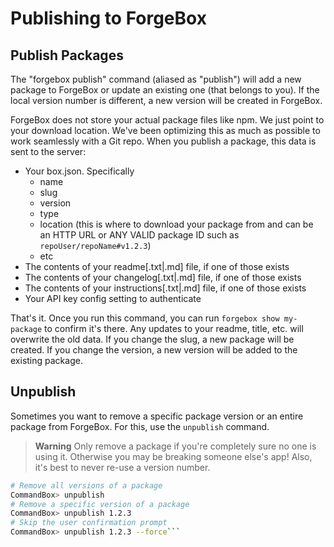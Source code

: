 # Publishing to ForgeBox


## Publish Packages

The "forgebox publish" command (aliased as "publish") will add a new package to ForgeBox or update an existing one (that belongs to you). If the local version number is different, a new version will be created in ForgeBox.

ForgeBox does not store your actual package files like npm.  We just point to your download location.  We've been optimizing this as much as possible to work seamlessly with a Git repo. When you publish a package, this data is sent to the server:
 
* Your box.json.  Specifically
	* name
	* slug
	* version
	* type
	* location (this is where to download your package from and can be an HTTP URL or ANY VALID package ID such as `repoUser/repoName#v1.2.3`)
	* etc
* The contents of your readme[.txt|.md] file, if one of those exists
* The contents of your changelog[.txt|.md] file, if one of those exists
* The contents of your instructions[.txt|.md] file, if one of those exists
* Your API key config setting to authenticate

That's it.  Once you run this command, you can run `forgebox show my-package` to confirm it's there. Any updates to your readme, title, etc. will overwrite the old data. If you change the slug, a new package will be created. If you change the version, a new version will be added to the existing package.


## Unpublish
Sometimes you want to remove a specific package version or an entire package from ForgeBox. For this, use the `unpublish` command. 
>**Warning** Only remove a package if you're completely sure no one is using it.  Otherwise you may be breaking someone else's app!  Also, it's best to never re-use a version number.

```bash
# Remove all versions of a package
CommandBox> unpublish
# Remove a specific version of a package
CommandBox> unpublish 1.2.3
# Skip the user confirmation prompt
CommandBox> unpublish 1.2.3 --force```
